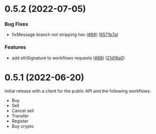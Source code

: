 # 0.5.2 (2022-07-05)
### Bug Fixes
* fixMessage branch not stripping hex ([#89](https://github.com/immutable/imx-core-sdk-kotlin-jvm/issues/89)) ([6571b7a](https://github.com/immutable/imx-core-sdk-kotlin-jvm/commit/6571b7a11ca2bab7ba0192e14550b7cc00ff332e))
### Features
* add ethSignature to workflows requests ([#88](https://github.com/immutable/imx-core-sdk-kotlin-jvm/issues/88)) ([21d16a0](https://github.com/immutable/imx-core-sdk-kotlin-jvm/commit/21d16a0eac0b4969776e1da7800c3aed0b19a1f2))

# 0.5.1 (2022-06-20)
Initial release with a client for the public API and the following workflows:
* Buy
* Sell
* Cancel sell
* Transfer
* Register
* Buy crypto
